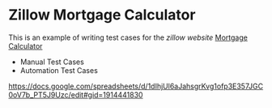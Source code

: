 # Zillow Mortgage Calculator

This is an example of writing test cases for the *zillow website* [Mortgage Calculator](https://www.zillow.com/mortgage-calculator/)
- Manual Test Cases
- Automation Test Cases




https://docs.google.com/spreadsheets/d/1dIhjUl6aJahsgrKvg1ofp3E357JGC0oV7b_PT5J9Uzc/edit#gid=1914441830

